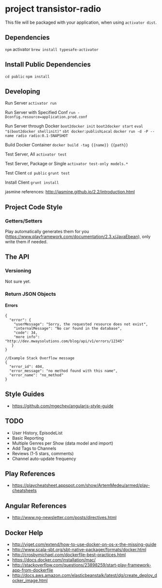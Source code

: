 project transistor-radio
=================================

This file will be packaged with your application, when using `activator dist`.

## Dependencies

`npm`
activator
`brew install typesafe-activator`

## Install Public Dependencies

`cd public`
`npm install`

## Developing

Run Server
`activator run`

Run Server with Specified Conf
`run -Dconfig.resource=application.prod.conf`

Run Server through Docker
`boot2docker init`
`boot2docker start`
`eval "$(boot2docker shellinit)"`
`sbt docker:publishLocal`
`docker run -d -P --name radio radio:0.1-SNAPSHOT`

Build Docker Container
`docker build -tag {{name}} {{path}}`

Test Server, All
`activator test`

Test Server, Package or Single
`activator test-only models.*`

Test Client
`cd public`
`grunt test`

Install Client
`grunt install`

jasmine references: http://jasmine.github.io/2.2/introduction.html

## Project Code Style

### Getters/Setters

Play automatically generates them for you (https://www.playframework.com/documentation/2.3.x/JavaEbean),
only write them if needed.

## The API

### Versioning

Not sure yet.

### Return JSON Objects

#### Errors

```
{
  "error": {
    "userMessage": "Sorry, the requested resource does not exist",
    "internalMessage": "No car found in the database",
    "code": 34,
    "more info": "http://dev.mwaysolutions.com/blog/api/v1/errors/12345"
   }
}

//Example Stack Overflow message
{
  "error_id": 404,
  "error_message": "no method found with this name",
  "error_name": "no_method"
}
```

## Style Guides

* https://github.com/mgechev/angularjs-style-guide

## TODO

* User History, EpisodeList
* Basic Reporting
* Multiple Genres per Show (data model and import)
* Add Tags to Channels
* Reviews (1-5 stars, comments)
* Channel auto-update frequency



## Play References

* https://playcheatsheet.appspot.com/show/ArtemMedeu/armed/play-cheatsheets


## Angular References

* http://www.ng-newsletter.com/posts/directives.html

## Docker Help

* http://viget.com/extend/how-to-use-docker-on-os-x-the-missing-guide
* http://www.scala-sbt.org/sbt-native-packager/formats/docker.html
* http://crosbymichael.com/dockerfile-best-practices.html
* https://docs.docker.com/installation/mac/
* http://stackoverflow.com/questions/23898259/start-play-framework-app-from-dockerfile
* http://docs.aws.amazon.com/elasticbeanstalk/latest/dg/create_deploy_docker_image.html
